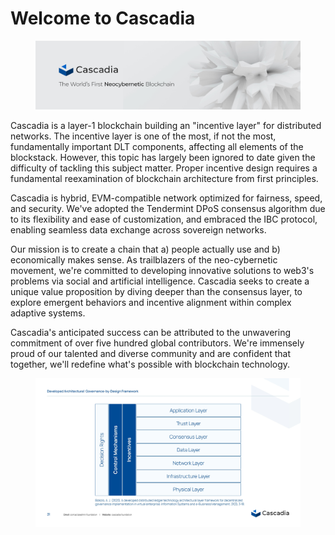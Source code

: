 # Welcome to Cascadia

<figure><img src=".gitbook/assets/image (2).png" alt=""><figcaption></figcaption></figure>

Cascadia is a layer-1 blockchain building an "incentive layer" for distributed networks. The incentive layer is one of the most, if not the most, fundamentally important DLT components, affecting all elements of the blockstack.  However, this topic has largely been ignored to date given the difficulty of tackling this subject matter. Proper incentive design requires a fundamental reexamination of blockchain architecture from first principles.

Cascadia is hybrid, EVM-compatible network optimized for fairness, speed, and security.  We've adopted the Tendermint DPoS consensus algorithm due to its flexibility and ease of customization, and embraced the IBC protocol, enabling seamless data exchange across sovereign networks.

Our mission is to create a chain that a) people actually use and b) economically makes sense. As trailblazers of the neo-cybernetic movement, we're committed to developing innovative solutions to web3's problems via social and artificial intelligence.  Cascadia seeks to create a unique value proposition by diving deeper than the consensus layer, to explore emergent behaviors and incentive alignment within complex adaptive systems.

Cascadia's anticipated success can be attributed to the unwavering commitment of over five hundred global contributors.  We're immensely proud of our talented and diverse community and are confident that together, we'll redefine what's possible with blockchain technology.

<figure><img src=".gitbook/assets/cascadia_pitchdeck_v10 (2)_Page_31.jpg" alt=""><figcaption></figcaption></figure>
